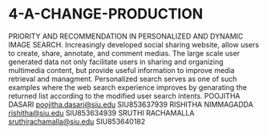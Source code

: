 # 4-A-CHANGE-PRODUCTION
PRIORITY AND RECOMMENDATION IN PERSONALIZED AND DYNAMIC IMAGE SEARCH.
Increasingly developed social sharing website, allow users to create, share, annotate, and comment medias. The large scale user generated data not only facilitate users in sharing and organizing multimedia content, but provide useful information to improve media retrieval and managment. Personalized search serves as one of such examples where the web search experience improves by genarating the returned list according to the modified user search intents.
POOJITHA DASARI
poojitha.dasari@siu.edu
SIU853637939
RISHITHA NIMMAGADDA
rishitha@siu.edu
SIU853634939
SRUTHI RACHAMALLA
sruthirachamalla@siu.edu
SIU853640182